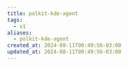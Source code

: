 ```yaml
---
title: polkit-kde-agent
tags:
  - v1
aliases:
  - polkit-kde-agent
created_at: 2024-08-11T00:49:56-03:00
updated_at: 2024-08-11T00:49:56-03:00
---
```

